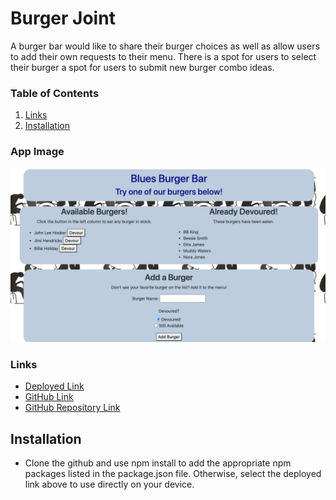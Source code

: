 # Burger Joint

A burger bar would like to share their burger choices as well as allow users to add their own requests to their menu. There is a spot for users to select their burger a spot for users to submit new burger combo ideas.

### Table of Contents

1. [Links](#links)
2. [Installation](#installation)

### App Image

![App Image](public/assets/img/appImage.png)

### Links

- [Deployed Link](https://salty-castle-86073.herokuapp.com/)
- [GitHub Link](https://github.com/mkgude/hamburger-joint)
- [GitHub Repository Link](https://github.com/mkgude)

## Installation

- Clone the github and use npm install to add the appropriate npm packages listed in the package.json file. Otherwise, select the deployed link above to use directly on your device.

